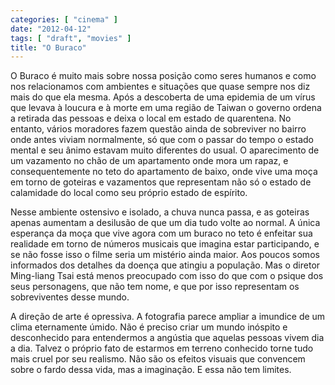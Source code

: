 ```yaml
---
categories: [ "cinema" ]
date: "2012-04-12"
tags: [ "draft", "movies" ]
title: "O Buraco"
---
```

O Buraco é muito mais sobre nossa posição como seres humanos e como nos
relacionamos com ambientes e situações que quase sempre nos diz mais
do que ela mesma. Após a descoberta de uma epidemia de um vírus que
levava à loucura e à morte em uma região de Taiwan o governo ordena a
retirada das pessoas e deixa o local em estado de quarentena. No entanto,
vários moradores fazem questão ainda de sobreviver no bairro onde antes
viviam normalmente, só que com o passar do tempo o estado mental e seu
ânimo estavam muito diferentes do usual. O aparecimento de um vazamento
no chão de um apartamento onde mora um rapaz, e consequentemente no
teto do apartamento de baixo, onde vive uma moça em torno de goteiras
e vazamentos que representam não só o estado de calamidade do local
como seu próprio estado de espírito.

Nesse ambiente ostensivo e isolado, a chuva nunca passa, e as goteiras
apenas aumentam a desilusão de que um dia tudo volte ao normal. A única
esperança da moça que vive agora com um buraco no teto é enfeitar sua
realidade em torno de números musicais que imagina estar participando,
e se não fosse isso o filme seria um mistério ainda maior. Aos poucos
somos informados dos detalhes da doença que atingiu a população. Mas
o diretor Ming-liang Tsai está menos preocupado com isso do que com o
psique dos seus personagens, que não tem nome, e que por isso representam
os sobreviventes desse mundo.

A direção de arte é opressiva. A fotografia parece ampliar a imundice
de um clima eternamente úmido. Não é preciso criar um mundo inóspito
e desconhecido para entendermos a angústia que aquelas pessoas vivem dia
a dia. Talvez o próprio fato de estarmos em terreno conhecido torne tudo
mais cruel por seu realismo. Não são os efeitos visuais que convencem
sobre o fardo dessa vida, mas a imaginação. E essa não tem limites.

